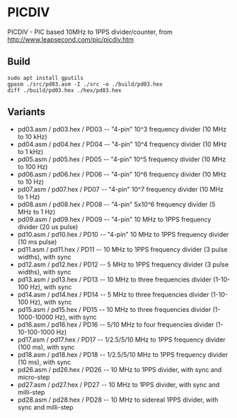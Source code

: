 # PICDIV
PICDIV - PIC based 10MHz to 1PPS divider/counter, from http://www.leapsecond.com/pic/picdiv.htm

## Build

```
sudo apt install gputils
gpasm ./src/pd03.asm -I ./src -o ./build/pd03.hex
diff ./build/pd03.hex ./hex/pd03.hex

```

## Variants

* pd03.asm / pd03.hex / PD03 -- "4-pin" 10^3 frequency divider (10 MHz to 10 kHz)
* pd04.asm / pd04.hex / PD04 -- "4-pin" 10^4 frequency divider (10 MHz to 1 kHz)
* pd05.asm / pd05.hex / PD05 -- "4-pin" 10^5 frequency divider (10 MHz to 100 Hz)
* pd06.asm / pd06.hex / PD06 -- "4-pin" 10^6 frequency divider (10 MHz to 10 Hz)
* pd07.asm / pd07.hex / PD07 -- "4-pin" 10^7 frequency divider (10 MHz to 1 Hz)
* pd08.asm / pd08.hex / PD08 -- "4-pin" 5x10^6 frequency divider (5 MHz to 1 Hz)
* pd09.asm / pd09.hex / PD09 -- "4-pin" 10 MHz to 1PPS frequency divider (20 us pulse)
* pd10.asm / pd10.hex / PD10 -- "4-pin" 10 MHz to 1PPS frequency divider (10 ms pulse)
* pd11.asm / pd11.hex / PD11 -- 10 MHz to 1PPS frequency divider (3 pulse widths), with sync
* pd12.asm / pd12.hex / PD12 -- 5 MHz to 1PPS frequency divider (3 pulse widths), with sync
* pd13.asm / pd13.hex / PD13 -- 10 MHz to three frequencies divider (1-10-100 Hz), with sync
* pd14.asm / pd14.hex / PD14 -- 5 MHz to three frequencies divider (1-10-100 Hz), with sync
* pd15.asm / pd15.hex / PD15 -- 10 MHz to three frequencies divider (1-1000-10000 Hz), with sync
* pd16.asm / pd16.hex / PD16 -- 5/10 MHz to four frequencies divider (1-10-100-1000 Hz)
* pd17.asm / pd17.hex / PD17 -- 1/2.5/5/10 MHz to 1PPS frequency divider (100 ms), with sync
* pd18.asm / pd18.hex / PD18 -- 1/2.5/5/10 MHz to 1PPS frequency divider (10 ms), with sync
* pd26.asm / pd26.hex / PD26 -- 10 MHz to 1PPS divider, with sync and micro-step
* pd27.asm / pd27.hex / PD27 -- 10 MHz to 1PPS divider, with sync and milli-step
* pd28.asm / pd28.hex / PD28 -- 10 MHz to sidereal 1PPS divider, with sync and milli-step

